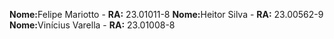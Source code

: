 <strong>Nome:</strong>Felipe Mariotto - <strong>RA:</strong> 23.01011-8
<strong>Nome:</strong>Heitor Silva - <strong>RA:</strong> 23.00562-9<br>
<strong>Nome:</strong>Vinícius Varella - <strong>RA:</strong> 23.01008-8<br>